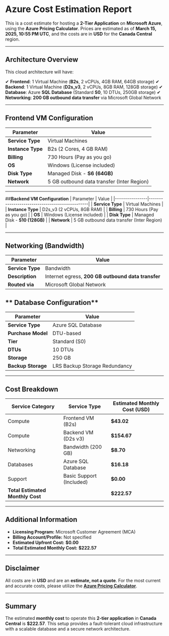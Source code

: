 # **Azure Cost Estimation Report**

This is a cost estimate for hosting a **2-Tier Application** on **Microsoft Azure**,
using the **Azure Pricing Calculator**. Prices are estimated as of **March 15, 2025, 10:55 PM UTC**, 
and the costs are in **USD** for the **Canada Central** region.

---
## **Architecture Overview**

This cloud architecture will have:

✔ **Frontend**: 1 Virtual Machine (**B2s**, 2 vCPUs, 4GB RAM, 64GB storage)
✔ **Backend**: 1 Virtual Machine (**D2s_v3**, 2 vCPUs, 8GB RAM, 128GB storage)
✔ **Database**: Azure **SQL Database** (Standard **S0**, 10 DTUs, 250GB storage)
✔ **Networking**: **200 GB outbound data transfer** via Microsoft Global Network

---
## **Frontend VM Configuration**
| Parameter       | Value |
|----------------|------------------------------------------------|
| **Service Type** | Virtual Machines |
| **Instance Type** | B2s (2 Cores, 4 GB RAM) |
| **Billing** | 730 Hours (Pay as you go) |
| **OS** | Windows (License included) |
| **Disk Type** | Managed Disk - **S6 (64GB)** |
| **Network** | 5 GB outbound data transfer (Inter Region) |

---
##**Backend VM Configuration**
| Parameter       | Value |
|----------------|------------------------------------------------|
| **Service Type** | Virtual Machines |
| **Instance Type** | D2s_v3 (2 vCPUs, 8GB RAM) |
| **Billing** | 730 Hours (Pay as you go) |
| **OS** | Windows (License included) |
| **Disk Type** | Managed Disk - **S10 (128GB)** |
| **Network** | 5 GB outbound data transfer (Inter Region) |

---
## **Networking (Bandwidth)**
| Parameter       | Value |
|----------------|------------------------------------------------|
| **Service Type** | Bandwidth |
| **Description** | Internet egress, **200 GB outbound data transfer** |
| **Routed via** | Microsoft Global Network

## ** Database Configuration**
| Parameter       | Value |
|----------------|------------------------------------------------|
| **Service Type** | Azure SQL Database |
| **Purchase Model** | DTU-based |
| **Tier** | Standard (S0) |
| **DTUs** | 10 DTUs |
| **Storage** | 250 GB |
| **Backup Storage** | LRS Backup Storage Redundancy |

---
## **Cost Breakdown**

| Service Category | Service Type | Estimated Monthly Cost (USD) |
|-----------------|-------------|------------------------------|
| Compute        | Frontend VM (B2s)  | **$43.02** |
| Compute        | Backend VM (D2s v3)  | **$154.67** |
| Networking     | Bandwidth (200 GB) | **$8.70** |
| Databases      | Azure SQL Database | **$16.18** |
| Support       | Basic Support (Included) | **$0.00** |
| **Total Estimated Monthly Cost** |  | **$222.57** |

---

##  **Additional Information**

- **Licensing Program:** Microsoft Customer Agreement (MCA)  
- **Billing Account/Profile:** Not specified  
- **Estimated Upfront Cost:** **$0.00**  
- **Total Estimated Monthly Cost:** **$222.57**  

---

##  **Disclaimer**
All costs are in **USD** and are an **estimate, not a quote**.
For the most current and accurate costs, please utilize the **[Azure Pricing Calculator](https://azure.microsoft.com/pricing/calculator/)**.

---

## **Summary**

The estimated **monthly cost** to operate this **2-tier application** in **Canada Central** is **$222.57**.
This setup provides a fault-tolerant cloud infrastructure with a scalable database and a secure network architecture.

